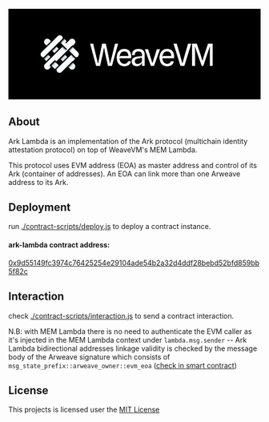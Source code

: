 <p align="center">
  <a href="https://wvm.dev">
    <img src="https://raw.githubusercontent.com/weaveVM/.github/main/profile/bg.png">
  </a>
</p>

## About
Ark Lambda is an implementation of the Ark protocol (multichain identity attestation protocol) on top of WeaveVM's MEM Lambda.

This protocol uses EVM address (EOA) as master address and control of its Ark (container of addresses). An EOA can link more than one Arweave address to its Ark.

## Deployment

run [./contract-scripts/deploy.js](./contract-scripts/deploy.js) to deploy a contract instance.

#### ark-lambda contract address: 

[0x9d55149fc3974c76425254e29104ade54b2a32d4ddf28bebd52bfd859bb5f82c](https://wvm-lambda-0755acbdae90.herokuapp.com/state/0x9d55149fc3974c76425254e29104ade54b2a32d4ddf28bebd52bfd859bb5f82c)

## Interaction

check [./contract-scripts/interaction.js](./contract-scripts/interaction.js) to send a contract interaction.

N.B: with MEM Lambda there is no need to authenticate the EVM caller as it's injected in the MEM Lambda context under `lambda.msg.sender` -- Ark Lambda bidirectional addresses linkage validity is checked by the message body of the Arweave signature which consists of `msg_state_prefix::arweave_owner::evm_eoa` ([check in smart contract](./contract/ark.js#59))

## License
This projects is licensed user the [MIT License](./LICENSE)
